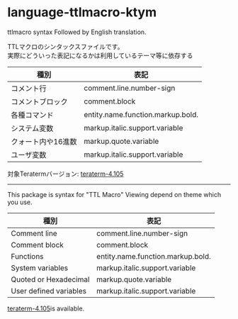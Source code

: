 # language-ttlmacro-ktym
ttlmacro syntax
Followed by English translation.

TTLマクロのシンタックスファイルです。  
実際にどういった表記になるかは利用しているテーマ等に依存する  

|種別|表記|
----|----
|コメント行|comment.line.number-sign|
|コメントブロック|comment.block|
|各種コマンド|entity.name.function.markup.bold.|
|システム変数|markup.italic.support.variable|
|クォート内や16進数|markup.quote.variable|
|ユーザ変数|markup.italic.support.variable|

対象Teratermバージョン: [teraterm-4.105](https://ja.osdn.net/projects/ttssh2/)

***
This package is syntax for "TTL Macro"
Viewing depend on theme which you use.

|種別|表記|
----|----
|Comment line|comment.line.number-sign|
|Comment block|comment.block|
|Functions|entity.name.function.markup.bold.|
|System variables|markup.italic.support.variable|
|Quoted or Hexadecimal|markup.quote.variable|
|User defined variables|markup.italic.support.variable|

[teraterm-4.105](https://ja.osdn.net/projects/ttssh2/)is available.
